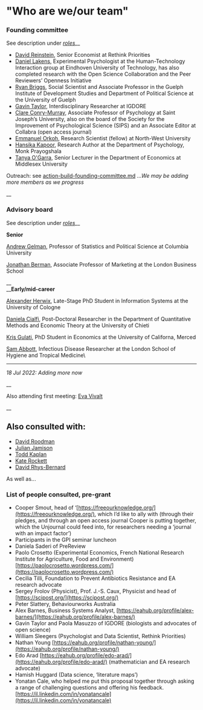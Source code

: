 # "Who are we/our team"

### Founding committee

See description under [_roles_](https://effective-giving-marketing.gitbook.io/unjournal-x-ea-and-global-priorities-research/readme/call-for-participants-research#roles)__

* [David Reinstein](https://www.davidreinstein.org), Senior Economist at Rethink Priorities
* [Daniel Lakens](https://sites.google.com/site/lakens2/), Experimental Psychologist at the Human-Technology Interaction group at Eindhoven University of Technology, has also completed research with the Open Science Collaboration and the Peer Reviewers’ Openness Initiative
* [Ryan Briggs](https://www.ryancbriggs.net/), Social Scientist and Associate Professor in the Guelph Institute of Development Studies and Department of Political Science at the University of Guelph
* [Gavin Taylor](https://onscienceandacademia.org/t/gavin-taylor/356), Interdisciplinary Researcher at IGDORE
* [Clare Conry-Murray](https://clareconrymurray.com), Associate Professor of Psychology at Saint Joseph’s University, also on the board of the Society for the Improvement of Psychological Science (SIPS) and an Associate Editor at Collabra (open access journal)
* [Emmanuel Orkoh](https://scholar.google.com/citations?user=hMW0bj4AAAAJ\&hl=en), Research Scientist (fellow) at North-West University&#x20;
* [Hansika Kapoor](https://www.hansikakapoor.in), Research Author at the Department of Psychology, Monk Prayogshala
* [Tanya O'Garra](https://sites.google.com/view/tanyaogarra/home), Senior Lecturer in the Department of Economics at Middlesex University



Outreach: see [action-build-founding-committee.md](../../action-and-progress/action-build-founding-committee.md "mention") ..._We may be adding more members as we progress_

__

### Advisory board

See description under [_roles_](https://effective-giving-marketing.gitbook.io/unjournal-x-ea-and-global-priorities-research/readme/call-for-participants-research#roles)__

**Senior**

[Andrew Gelman](http://www.stat.columbia.edu/\~gelman/), Professor of Statistics and Political Science at Columbia University

[Jonathan Berman](https://www.london.edu/faculty-and-research/faculty-profiles/b/berman-j-z-1), Associate Professor of Marketing at the London Business School

__\
__**Early/mid-career**

[Alexander Herwix](https://www.researchgate.net/profile/Alexander-Herwix), Late-Stage PhD Student in Information Systems at the University of Cologne

[Daniela Cialfi](https://www.researchgate.net/profile/Daniela-Cialfi), Post-Doctoral Researcher in the Department of Quantitative Methods and Economic Theory at the University of Chieti&#x20;

[Kris Gulati](https://sites.google.com/view/kris-gulati/home), PhD Student in Economics at the University of Californa, Merced

[Sam Abbott](https://samabbott.co.uk), Infectious Disease Researcher at the London School of Hygiene and Tropical Medicine\
****

_18 Jul 2022: Adding more now_

__

Also attending first meeting: [Eva Vivalt](http://evavivalt.com)

__



## Also consulted with:

* [David Roodman](https://davidroodman.com/about/)
* [Julian Jamison](http://business-school.exeter.ac.uk/about/people/profile/index.php?web\_id=Julian\_Jamison)
* [Todd Kaplan](http://business-school.exeter.ac.uk/about/people/profile/index.php?web\_id=Todd\_Kaplan)
* [Kate Rockett](https://www.essex.ac.uk/people/rocke62806/katharine-rockett)
* [David Rhys-Bernard](https://davidrhysbernard.com)

As well as...

### List of people consulted, pre-grant

* Cooper Smout, head of ‘[https://freeourknowledge.org/](https://freeourknowledge.org/), which I’d like to ally with (through their pledges, and through an open access journal Cooper is putting together, which the Unjournal could feed into, for researchers needing a ‘journal with an impact factor’)
* Participants in the GPI seminar luncheon
* Daniela Saderi of PreReview
* Paolo Crosetto (Experimental Economics, French National Research Institute for Agriculture, Food and Environment) [https://paolocrosetto.wordpress.com/](https://paolocrosetto.wordpress.com/)
* Cecilia Tilli, Foundation to Prevent Antibiotics Resistance and EA research advocate
* Sergey Frolov (Physicist), Prof. J.-S. Caux, Physicist and head of [https://scipost.org/](https://scipost.org/)
* Peter Slattery, Behaviourworks Australia
* Alex Barnes, Business Systems Analyst, [https://eahub.org/profile/alex-barnes/](https://eahub.org/profile/alex-barnes/)
* Gavin Taylor and Paola Masuzzo of IGDORE (biologists and advocates of open science)
* William Sleegers (Psychologist and Data Scientist, Rethink Priorities)
* Nathan Young [https://eahub.org/profile/nathan-young/](https://eahub.org/profile/nathan-young/)
* Edo Arad [https://eahub.org/profile/edo-arad/](https://eahub.org/profile/edo-arad/) (mathematician and EA research advocate)
* Hamish Huggard (Data science, ‘literature maps’)
* Yonatan Cale, who helped me put this proposal together through asking a range of challenging questions and offering his feedback. [https://il.linkedin.com/in/yonatancale](https://il.linkedin.com/in/yonatancale)

